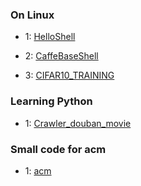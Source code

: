 ### On Linux

* 1: [HelloShell](https://github.com/AllenMao/Demo/tree/master/learningShell)

* 2: [CaffeBaseShell](https://github.com/AllenMao/Demo/tree/master/CaffeBaseShell)

* 3: [CIFAR10_TRAINING](https://github.com/AllenMao/Demo/tree/master/CIFAR10_TRAINING)

### Learning Python

* 1: [Crawler_douban_movie](https://github.com/AllenMao/Demo/tree/master/douban_movie_top250)

### Small code for acm

* 1: [acm](https://github.com/AllenMao/Demo/tree/master/acm)
